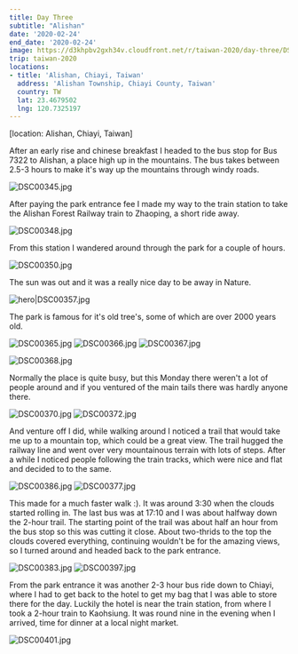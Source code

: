 ```yaml
---
title: Day Three
subtitle: "Alishan"
date: '2020-02-24'
end_date: '2020-02-24'
image: https://d3khpbv2gxh34v.cloudfront.net/r/taiwan-2020/day-three/DSC00391.jpg
trip: taiwan-2020
locations:
- title: 'Alishan, Chiayi, Taiwan'
  address: 'Alishan Township, Chiayi County, Taiwan'
  country: TW
  lat: 23.4679502
  lng: 120.7325197
---
```


[location: Alishan, Chiayi, Taiwan]

After an early rise and chinese breakfast I headed to the bus stop for Bus 7322 to Alishan, a place high up in the mountains. The bus takes between 2.5-3 hours to make it's way up the mountains through windy roads.

![DSC00345.jpg](https://d3khpbv2gxh34v.cloudfront.net/r/taiwan-2020/day-three/DSC00345.jpg "1.5")

After paying the park entrance fee I made my way to the train station to take the Alishan Forest Railway train to Zhaoping, a short ride away.


![DSC00348.jpg](https://d3khpbv2gxh34v.cloudfront.net/r/taiwan-2020/day-three/DSC00348.jpg "1.5")

From this station I wandered around through the park for a couple of hours.

![DSC00350.jpg](https://d3khpbv2gxh34v.cloudfront.net/r/taiwan-2020/day-three/DSC00350.jpg "1.5")

The sun was out and it was a really nice day to be away in Nature.

![hero|DSC00357.jpg](https://d3khpbv2gxh34v.cloudfront.net/r/taiwan-2020/day-three/DSC00357.jpg "1.5")

The park is famous for it's old tree's, some of which are over 2000 years old.

![DSC00365.jpg](https://d3khpbv2gxh34v.cloudfront.net/r/taiwan-2020/day-three/DSC00365.jpg "0.667")
![DSC00366.jpg](https://d3khpbv2gxh34v.cloudfront.net/r/taiwan-2020/day-three/DSC00366.jpg "0.667")
![DSC00367.jpg](https://d3khpbv2gxh34v.cloudfront.net/r/taiwan-2020/day-three/DSC00367.jpg "0.667")

![DSC00368.jpg](https://d3khpbv2gxh34v.cloudfront.net/r/taiwan-2020/day-three/DSC00368.jpg "1.5")

Normally the place is quite busy, but this Monday there weren't a lot of people around and if you ventured of the main tails there was hardly anyone there.

![DSC00370.jpg](https://d3khpbv2gxh34v.cloudfront.net/r/taiwan-2020/day-three/DSC00370.jpg "0.667")
![DSC00372.jpg](https://d3khpbv2gxh34v.cloudfront.net/r/taiwan-2020/day-three/DSC00372.jpg "1.5")

And venture off I did, while walking around I noticed a trail that would take me up to a mountain top, which could be a great view. The trail hugged the railway line and went over very mountainous terrain with lots of steps. After a while I noticed people following the train tracks, which were nice and flat and decided to to the same.

![DSC00386.jpg](https://d3khpbv2gxh34v.cloudfront.net/r/taiwan-2020/day-three/DSC00386.jpg "0.667")
![DSC00377.jpg](https://d3khpbv2gxh34v.cloudfront.net/r/taiwan-2020/day-three/DSC00377.jpg "1.5")

This made for a much faster walk :). It was around 3:30 when the clouds started rolling in. The last bus was at 17:10 and I was about halfway down the 2-hour trail. The starting point of the trail was about half an hour from the bus stop so this was cutting it close. About two-thrids to the top the clouds covered everything, continuing wouldn't be for the amazing views, so I turned around and headed back to the park entrance.

![DSC00383.jpg](https://d3khpbv2gxh34v.cloudfront.net/r/taiwan-2020/day-three/DSC00383.jpg "1.5")
![DSC00397.jpg](https://d3khpbv2gxh34v.cloudfront.net/r/taiwan-2020/day-three/DSC00397.jpg "1.5")

From the park entrance it was another 2-3 hour bus ride down to Chiayi, where I had to get back to the hotel to get my bag that I was able to store there for the day. Luckily the hotel is near the train station, from where I took a 2-hour train to Kaohsiung. It was round nine in the evening when I arrived, time for dinner at a local night market.

![DSC00401.jpg](https://d3khpbv2gxh34v.cloudfront.net/r/taiwan-2020/day-three/DSC00401.jpg "1.5")
